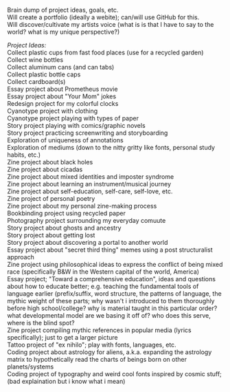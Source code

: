 Brain dump of project ideas, goals, etc.  
Will create a portfolio (ideally a webite);  can/will use GitHub for this.  
Will discover/cultivate my artists voice (what is is that I have to say to the world? what is my unique perspective?)    


*Project Ideas:*  
Collect plastic cups from fast food places (use for a recycled garden)   
Collect wine bottles  
Collect aluminum cans (and can tabs)  
Collect plastic bottle caps  
Collect cardboard(s)  
Essay project about Prometheus movie  
Essay project about "Your Mom" jokes  
Redesign project for my colorful clocks  
Cyanotype project with clothing  
Cyanotype project playing with types of paper  
Story project playing with comics/graphic novels  
Story project practicing screenwriting and storyboarding   
Exploration of uniqueness of annotations  
Exploration of mediums (down to the nitty gritty like fonts, personal study habits, etc.)  
Zine project about black holes  
Zine project about cicadas  
Zine project about mixed identities and imposter syndrome  
Zine project about learning an instrument/musical journey  
Zine project about self-education, self-care, self-love, etc.  
Zine project of personal poetry  
Zine project about my personal zine-making process  
Bookbinding project using recycled paper  
Photography project surrounding my everyday comuute  
Story project about ghosts and ancestry  
Story project about getting lost  
Story project about discovering a portal to another world  
Essay project about "secret third thing" memes using a post structuralist approach  
Zine project using philosophical ideas to express the conflict of being mixed race (specifically B&W in the Western capital of the world, America)  
Essay project; "Toward a comprehensive education", ideas and questions about how to educate better; e.g. teaching the fundamental tools of language earlier (prefix/suffix, word structure, the patterns of language, the mythic weight of these parts; why wasn't i introduced to them thoroughly before high school/college? why is material taught in this particular order? what developmental model are we basing it off of? who does this serve, where is the blind spot?  
Zine project compiling mythic references in popular media (lyrics specifically); just to get a larger picture  
Tattoo project of "ex nihilo"; play with fonts, languages, etc.  
Coding project about astrology for aliens, a.k.a. expanding the astrology matrix to hypothetically read the charts of beings born on other planets/systems  
Coding project of typography and weird cool fonts inspired by cosmic stuff; (bad explaination but i know what i mean)  




